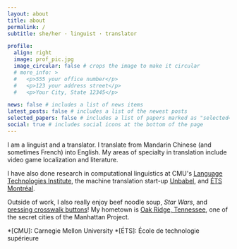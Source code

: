 ```yaml
---
layout: about
title: about
permalink: /
subtitle: she/her · linguist · translator

profile:
  align: right
  image: prof_pic.jpg
  image_circular: false # crops the image to make it circular
  # more_info: >
  #   <p>555 your office number</p>
  #   <p>123 your address street</p>
  #   <p>Your City, State 12345</p>

news: false # includes a list of news items
latest_posts: false # includes a list of the newest posts
selected_papers: false # includes a list of papers marked as "selected={true}"
social: true # includes social icons at the bottom of the page
---
```


I am a linguist and a translator. I translate from Mandarin Chinese (and sometimes French) into English. My areas of specialty in translation include video game localization and literature.

I have also done research in computational linguistics at CMU's [Language Technologies Institute](https://www.lti.cs.cmu.edu/), the machine translation start-up [Unbabel](https://unbabel.com), and [ÉTS Montréal](https://www.etsmtl.ca).

Outside of work, I also really enjoy beef noodle soup, *Star Wars*, and [pressing crosswalk buttons](/blog/)! My hometown is [Oak Ridge, Tennessee](https://exploreoakridge.com), one of the secret cities of the Manhattan Project.

*[CMU]: Carnegie Mellon University
*[ÉTS]: École de technologie supérieure
